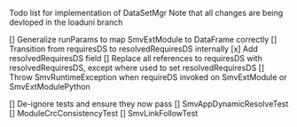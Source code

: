 Todo list for implementation of DataSetMgr
Note that all changes are being devloped in the loaduni branch

[] Generalize runParams to map SmvExtModule to DataFrame correctly
[] Transition from requiresDS to resolvedRequiresDS internally
  [x] Add resolvedRequiresDS field
  [] Replace all references to requiresDS with resolvedRequiresDS, except where used to set resolvedRequiresDS
  [] Throw SmvRuntimeException when requireDS invoked on SmvExtModule or SmvExtModulePython

[] De-ignore tests and ensure they now pass
  [] SmvAppDynamicResolveTest
  [] ModuleCrcConsistencyTest
  [] SmvLinkFollowTest

